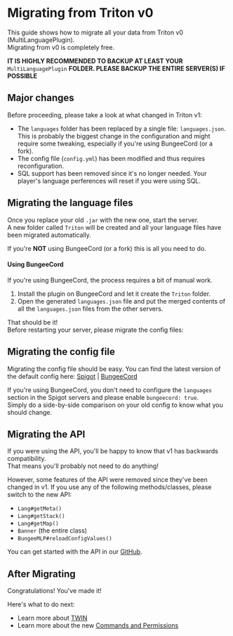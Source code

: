 # Migrating from Triton v0

This guide shows how to migrate all your data from Triton v0 (MultiLanguagePlugin).  
Migrating from v0 is completely free.

**IT IS HIGHLY RECOMMENDED TO BACKUP AT LEAST YOUR** `MultiLanguagePlugin` **FOLDER. PLEASE BACKUP THE ENTIRE SERVER(S) IF POSSIBLE**

## Major changes

Before proceeding, please take a look at what changed in Triton v1:

- The `languages` folder has been replaced by a single file: `languages.json`. This is probably the biggest change in the configuration and might require some tweaking, especially if you're using BungeeCord (or a fork).
- The config file (`config.yml`) has been modified and thus requires reconfiguration.
- SQL support has been removed since it's no longer needed. Your player's language perferences will reset if you were using SQL.

## Migrating the language files

Once you replace your old `.jar` with the new one, start the server.  
A new folder called `Triton` will be created and all your language files have been migrated automatically.

If you're **NOT** using BungeeCord (or a fork) this is all you need to do.

#### Using BungeeCord

If you're using BungeeCord, the process requires a bit of manual work.

1. Install the plugin on BungeeCord and let it create the `Triton` folder.
2. Open the generated `languages.json` file and put the merged contents of all the `languages.json` files from the other servers.

That should be it!  
Before restarting your server, please migrate the config files:

## Migrating the config file

Migrating the config file should be easy. You can find the latest version of the default config here: [Spigot](https://github.com/Rexcantor/MultiLanguagePlugin/blob/master/config.yml) | [BungeeCord](https://github.com/Rexcantor/MultiLanguagePlugin/blob/master/bungee_config.yml)

If you're using BungeeCord, you don't need to configure the `languages` section in the Spigot servers and please enable `bungeecord: true`.  
Simply do a side-by-side comparison on your old config to know what you should change.

## Migrating the API

If you were using the API, you'll be happy to know that v1 has backwards compatibility.  
That means you'll probably not need to do anything!

However, some features of the API were removed since they've been changed in v1. If you use any of the following methods/classes, please switch to the new API:

- `Lang#getMeta()`
- `Lang#getStack()`
- `Lang#getMap()`
- `Banner` (the entire class)
- `BungeeMLP#reloadConfigValues()`

You can get started with the API in our [GitHub](/api).

## After Migrating

Congratulations! You've made it!

Here's what to do next:

- Learn more about [TWIN](/docs/twin)
- Learn more about the new [Commands and Permissions](/docs/commands)
